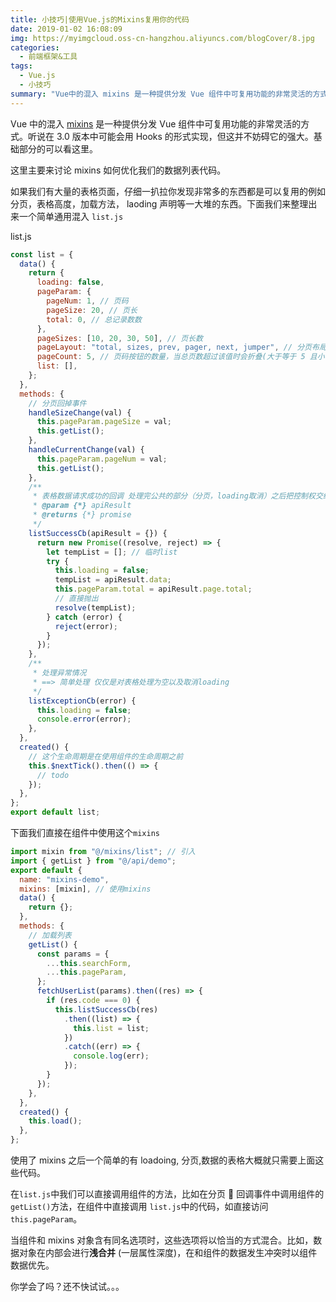 ```yaml
---
title: 小技巧|使用Vue.js的Mixins复用你的代码
date: 2019-01-02 16:08:09
img: https://myimgcloud.oss-cn-hangzhou.aliyuncs.com/blogCover/8.jpg
categories:
  - 前端框架&工具
tags:
  - Vue.js
  - 小技巧
summary: "Vue中的混入 mixins 是一种提供分发 Vue 组件中可复用功能的非常灵活的方式。听说在3.0版本中可能会用Hooks的形式实现，但这并不妨碍它的强大。"
---
```


Vue 中的混入 [mixins](https://cn.vuejs.org/v2/guide/mixins.html) 是一种提供分发 Vue 组件中可复用功能的非常灵活的方式。听说在 3.0 版本中可能会用 Hooks 的形式实现，但这并不妨碍它的强大。基础部分的可以看这里。

<!-- more -->

这里主要来讨论 mixins 如何优化我们的数据列表代码。

如果我们有大量的表格页面，仔细一扒拉你发现非常多的东西都是可以复用的例如分页，表格高度，加载方法， laoding 声明等一大堆的东西。下面我们来整理出来一个简单通用混入 `list.js`

list.js

```js
const list = {
  data() {
    return {
      loading: false,
      pageParam: {
        pageNum: 1, // 页码
        pageSize: 20, // 页长
        total: 0, // 总记录数数
      },
      pageSizes: [10, 20, 30, 50], // 页长数
      pageLayout: "total, sizes, prev, pager, next, jumper", // 分页布局
      pageCount: 5, // 页码按钮的数量，当总页数超过该值时会折叠(大于等于 5 且小于等于 21 的奇数)
      list: [],
    };
  },
  methods: {
    // 分页回掉事件
    handleSizeChange(val) {
      this.pageParam.pageSize = val;
      this.getList();
    },
    handleCurrentChange(val) {
      this.pageParam.pageNum = val;
      this.getList();
    },
    /**
     * 表格数据请求成功的回调 处理完公共的部分（分页，loading取消）之后把控制权交给页面
     * @param {*} apiResult
     * @returns {*} promise
     */
    listSuccessCb(apiResult = {}) {
      return new Promise((resolve, reject) => {
        let tempList = []; // 临时list
        try {
          this.loading = false;
          tempList = apiResult.data;
          this.pageParam.total = apiResult.page.total;
          // 直接抛出
          resolve(tempList);
        } catch (error) {
          reject(error);
        }
      });
    },
    /**
     * 处理异常情况
     * ==> 简单处理 仅仅是对表格处理为空以及取消loading
     */
    listExceptionCb(error) {
      this.loading = false;
      console.error(error);
    },
  },
  created() {
    // 这个生命周期是在使用组件的生命周期之前
    this.$nextTick().then(() => {
      // todo
    });
  },
};
export default list;
```

下面我们直接在组件中使用这个`mixins`

```js
import mixin from "@/mixins/list"; // 引入
import { getList } from "@/api/demo";
export default {
  name: "mixins-demo",
  mixins: [mixin], // 使用mixins
  data() {
    return {};
  },
  methods: {
    // 加载列表
    getList() {
      const params = {
        ...this.searchForm,
        ...this.pageParam,
      };
      fetchUserList(params).then((res) => {
        if (res.code === 0) {
          this.listSuccessCb(res)
            .then((list) => {
              this.list = list;
            })
            .catch((err) => {
              console.log(err);
            });
        }
      });
    },
  },
  created() {
    this.load();
  },
};
```

使用了 mixins 之后一个简单的有 loadoing, 分页,数据的表格大概就只需要上面这些代码。

在`list.js`中我们可以直接调用组件的方法，比如在分页  回调事件中调用组件的 `getList()`方法，在组件中直接调用 `list.js`中的代码，如直接访问 `this.pageParam`。

当组件和 mixins 对象含有同名选项时，这些选项将以恰当的方式混合。比如，数据对象在内部会进行**浅合并** (一层属性深度)，在和组件的数据发生冲突时以组件数据优先。

你学会了吗？还不快试试。。。

